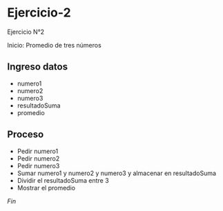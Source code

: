 # Ejercicio-2
Ejercicio N°2

Inicio: Promedio de tres números

## Ingreso datos
- numero1
- numero2
- numero3
- resultadoSuma
- promedio

## Proceso
- Pedir numero1
- Pedir numero2
- Pedir numero3
- Sumar numero1 y numero2 y numero3 y almacenar en resultadoSuma
- Dividir el resultadoSuma entre 3
- Mostrar el promedio

*Fin*
